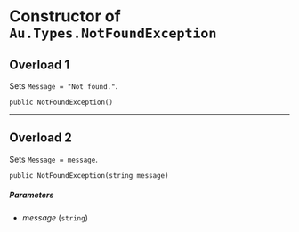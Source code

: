 # Constructor of `Au.Types.NotFoundException`

## Overload 1

Sets `Message = "Not found."`.

```
public NotFoundException()
```

* * *

## Overload 2

Sets `Message = message`.

```
public NotFoundException(string message)
```

##### Parameters

- *message*  (`string`)